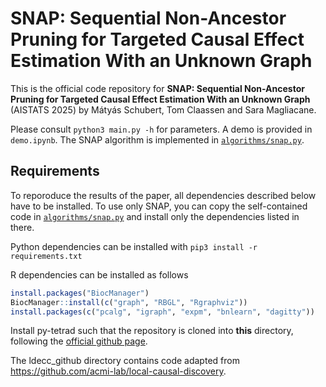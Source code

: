 # SNAP: Sequential Non-Ancestor Pruning for Targeted Causal Effect Estimation With an Unknown Graph

This is the official code repository for **SNAP: Sequential Non-Ancestor Pruning for Targeted Causal Effect Estimation With an Unknown Graph** (AISTATS 2025) by Mátyás Schubert, Tom Claassen and Sara Magliacane.

Please consult `python3 main.py -h` for parameters. A demo is provided in `demo.ipynb`. The SNAP algorithm is implemented in [`algorithms/snap.py`](algorithms/snap.py).

## Requirements
To reporoduce the results of the paper, all dependencies described below have to be installed. To use only SNAP, you can copy the self-contained code in [`algorithms/snap.py`](algorithms/snap.py) and install only the dependencies listed in there.

Python dependencies can be installed with `pip3 install -r requirements.txt`

R dependencies can be installed as follows
```R
install.packages("BiocManager")
BiocManager::install(c("graph", "RBGL", "Rgraphviz"))
install.packages(c("pcalg", "igraph", "expm", "bnlearn", "dagitty"))
```

Install py-tetrad such that the repository is cloned into **this** directory, following the [official github page](https://github.com/cmu-phil/py-tetrad?tab=readme-ov-file#install).

The ldecc_github directory contains code adapted from https://github.com/acmi-lab/local-causal-discovery.